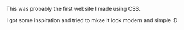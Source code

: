 This was probably the first website I made using CSS.

I got some inspiration and tried to mkae it look modern and simple :D
